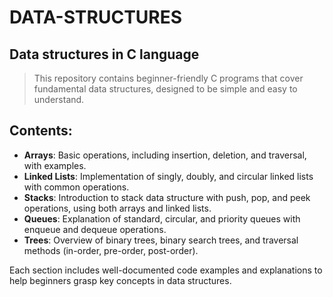 # DATA-STRUCTURES
## Data structures in C language

> This repository contains beginner-friendly C programs that cover fundamental data structures, designed to be simple and easy to understand.

## Contents:

- **Arrays**: Basic operations, including insertion, deletion, and traversal, with examples.
- **Linked Lists**: Implementation of singly, doubly, and circular linked lists with common operations.
- **Stacks**: Introduction to stack data structure with push, pop, and peek operations, using both arrays and linked lists.
- **Queues**: Explanation of standard, circular, and priority queues with enqueue and dequeue operations.
- **Trees**: Overview of binary trees, binary search trees, and traversal methods (in-order, pre-order, post-order).

Each section includes well-documented code examples and explanations to help beginners grasp key concepts in data structures.